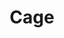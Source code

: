 --- 
title: "Cage"
publishdate: "2019-8-26T16:48:46+02:00"
src: "https://365manga.net/manga/cage"
image: "https://data.365manga.net/images/thumbnails/6383-cage.jpg"
description: "Older brother forces younger into a sexual relationship after their parents' death."
---